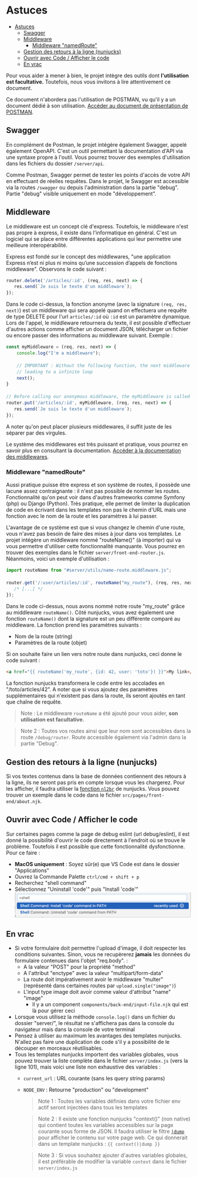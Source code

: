 # Astuces

- [Astuces](#astuces)
  - [Swagger](#swagger)
  - [Middleware](#middleware)
    - [Middleware "namedRoute"](#middleware-namedroute)
  - [Gestion des retours à la ligne (nunjucks)](#gestion-des-retours-à-la-ligne-nunjucks)
  - [Ouvrir avec Code / Afficher le code](#ouvrir-avec-code--afficher-le-code)
  - [En vrac](#en-vrac)


Pour vous aider à mener à bien, le projet intègre des outils dont **l'utilisation est facultative.** Toutefois, nous vous invitons à lire attentivement ce document.

Ce document n'abordera pas l'utilisation de POSTMAN, vu qu'il y a un document dédié à son utilisation. [Accéder au document de présentation de POSTMAN](./POSTMAN.md).

## Swagger

En complément de Postman, le projet intégère également Swagger, appelé également OpenAPI. C'est un outil permettant la documentation d'API via une syntaxe propre à l'outil. Vous pourrez trouver des exemples d'utilisation dans les fichiers du dossier `/server/api`. 

Comme Postman, Swagger permet de tester les points d'accès de votre API en effectuant de réelles requêtes. Dans le projet, le Swagger est accessible via la routes `/swagger` ou depuis l'administration dans la partie "debug". Partie "debug" visible uniquement en mode "développement".

## Middleware

Le middleware est un concept clé d'express. Toutefois, le middleware n'est pas propre à express, il existe dans l'informatique en général. C'est un logiciel qui se place entre différentes applications qui leur permettre une meilleure interopérabilité.

Express est fondé sur le concept des middlewares, "une application Express n’est ni plus ni moins qu’une succession d’appels de fonctions middleware". Observons le code suivant :

```js
router.delete('/articles/:id', (req, res, next) => {
   res.send(`Je suis le texte d'un middleware`);
});
```
Dans le code ci-dessus, la fonction anonyme (avec la signature `(req, res, next)`) est un middleware qui sera appelé quand on effectuera une requête de type DELETE pour l'url `articles/:id` où `:id` est un paramètre dynamique. Lors de l'appel, le middleware retournera du texte, il est possible d'effectuer d'autres actions comme afficher un document JSON, télécharger un fichier ou encore passer des informations au middleware suivant. Exemple :

```js
const myMiddleware = (req, res, next) => {
    console.log("I'm a middleware");
    
    // IMPORTANT : Without the following function, the next middleware will never be called
    // leading to a infinite loop
    next();
}

// Before calling our anonymous middleware, the myMiddleware is called before
router.put('/articles/:id', myMiddleware, (req, res, next) => {
   res.send(`Je suis le texte d'un middleware`);
});
```
A noter qu'on peut placer plusieurs middlewares, il suffit juste de les séparer par des virgules.

Le système des middlewares est très puissant et pratique, vous pourrez en savoir plus en consultant la documentation. [Accéder à la documentation des middlewares](https://expressjs.com/fr/guide/using-middleware.html).

### Middleware "namedRoute"

Aussi pratique puisse être express et son système de routes, il possède une lacune assez contraignante : il n'est pas possible de nommer les routes. Fonctionnalité qu'on peut voir dans d'autres frameworks comme Symfony (php) ou Django (Python). Très pratique, elle permet de limiter la duplication de code en écrivant dans les templates non pas le chemin d'URL mais une fonction avec le nom de la route et les paramètres à lui passer.

L'avantage de ce système est que si vous changez le chemin d'une route, vous n'avez pas besoin de faire des mises à jour dans vos templates. Le projet intégère un middleware nommé "routeName()" (à importer) qui va vous permettre d'utiliser cette fonctionnalité manquante. Vous pourrez en trouver des exemples dans le fichier `server/front-end-router.js`. Néanmoins, voici un exemple d'utilisation :

```js
import routeName from "#server/utils/name-route.middleware.js";

router.get('/:user/articles/:id', routeName("my_route"), (req, res, next) => {
   /* [...] */
});
```
Dans le code ci-dessus, nous avons nommé notre route "my_route" grâce au middleware `routeName()`. Côté nunjucks, vous avez également une fonction `routeName()` dont la signature est un peu différente comparé au middleware. La fonction prend les paramètres suivants :
- Nom de la route (string)
- Paramètres de la route (objet)

Si on souhaite faire un lien vers notre route dans nunjucks, ceci donne le code suivant :
```html
<a href="{{ routeName('my_route', {id: 42, user: 'toto'}) }}">My link</a>
```
La fonction nunjucks transformera le code entre les accolades en "/toto/articles/42". A noter que si vous ajoutez des paramètres supplémentaires qui n'existent pas dans la route, ils seront ajoutés en tant que chaîne de requête.

> Note : Le middleware `routeName` a été ajouté pour vous aider, **son utilisation est facultative.**

> Note 2 : Toutes vos routes ainsi que leur nom sont accessibles dans la route `/debug/router`. Route accessible également via l'admin dans la partie "Debug".

## Gestion des retours à la ligne (nunjucks)
Si vos textes contenus dans la base de données contiennent des retours à la ligne, ils ne seront pas pris en compte lorsque vous les chargerez. Pour les afficher, il faudra utiliser la [fonction `nl2br`](https://mozilla.github.io/nunjucks/templating.html#nl2br) de nunjucks. Vous pouvez trouver un exemple dans le code dans le fichier `src/pages/front-end/about.njk`.

## Ouvrir avec Code / Afficher le code
Sur certaines pages comme la page de debug eslint (url debug/eslint), il est donné la possibilité d'ouvrir le code directement à l'endroit où se trouve le problème. Toutefois il est possible que cette fonctionnalité dysfonctionne. Pour ce faire :
- **MacOS uniquement** : Soyez sûr(e) que VS Code est dans le dossier "Applications"
- Ouvrez la Commande Palette `ctrl/cmd + shift + p`
- Recherchez "shell command"
- Sélectionnez "Uninstall 'code'" puis "Install 'code'"
![alt text](./captures/shell-command.png)

## En vrac
- Si votre formulaire doit permettre l'upload d'image, il doit respecter les conditions suivantes. Sinon, vous ne recupèrerez **jamais** les données du formulaire contenues dans l'objet "req.body". :
  - A la valeur "POST" pour la propriété "method"
  - A l'attribut "enctype" avec la valeur "multipart/form-data"
  - La route doit impérativement avoir le middleware "multer" (représenté dans certaines routes par `upload.single("image")`)
  - L'input type image doit avoir comme valeur d'attribut "name" "image"
    - Il y a un component `components/back-end/input-file.njk` qui est là pour gérer ceci
- Lorsque vous utilisez la méthode `console.log()` dans un fichier du dossier "server/", le résultat ne s'affichera pas dans la console du navigateur mais dans la console de votre terminal
- Pensez à utiliser au maximum les avantages des templates nunjucks. N'allez pas faire une duplication de code s'il y a possibilité de le découper en morceaux réutilisables.
- Tous les templates nunjucks importent des variables globales, vous pouvez trouver la liste complète dans le fichier `server/index.js` (vers la ligne 101), mais voici une liste non exhaustive des variables :
  - `current_url` : URL courante (sans les query string params)
  - `NODE_ENV` : Retourne "production" ou "development"
    > Note 1 : Toutes les variables définies dans votre fichier env actif seront injectées dans tous les templates

    > Note 2 : Il existe une fonction nunjucks "context()" (non native) qui contient toutes les variables accessibles sur la page courante sous forme de JSON. Il faudra utiliser le filtre [`|dump`](https://mozilla.github.io/nunjucks/templating.html#dump) pour afficher le contenu sur votre page web. Ce qui donnerait dans un template nunjucks : `{{ context()|dump }}`

    > Note 3 : Si vous souhaitez ajouter d'autres variables globales, il est préférable de modifier la variable `context` dans le fichier `server/index.js`